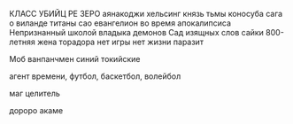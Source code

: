 КЛАСС УБИЙЦ РЕ ЗЕРО аянакоджи хельсинг князь тьмы коносуба сага о виланде титаны сао евангелион во время апокалипсиса Непризнанный школой владыка демонов Сад изящных слов сайки 800-летняя жена торадора нет игры нет жизни паразит

Моб ванпанчмен синий токийские


агент времени, футбол, баскетбол, волейбол

маг целитель 

дороро акаме